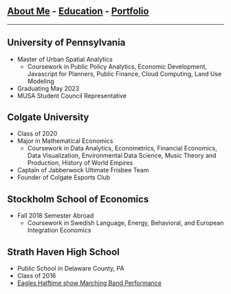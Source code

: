 ## [About Me](/index.md) - [Education](/education.md) - [Portfolio](/portfolio.md)

---

## University of Pennsylvania
  
- Master of Urban Spatial Analytics
  - Coursework in Public Policy Analytics, Economic Development, Javascript for Planners, Public Finance, Cloud Computing, Land Use Modeling
- Graduating May 2023
- MUSA Student Council Representative 
  
## Colgate University

- Class of 2020
- Major in Mathematical Economics
  - Coursework in Data Analytics, Econometrics, Financial Economics, Data Visualization, Environmental Data Science, Music Theory and Production, History of World Empires
- Captain of Jabberwock Ultimate Frisbee Team
- Founder of Colgate Esports Club
  
## Stockholm School of Economics 
  
- Fall 2018 Semester Abroad
  - Coursework in Swedish Language, Energy, Behavioral, and European Integration Economics

## Strath Haven High School
- Public School in Delaware County, PA
- Class of 2016
- [Eagles Halftime show Marching Band Performance](https://www.youtube.com/watch?v=MP2Nelf25aA&ab_channel=NancyFullam)